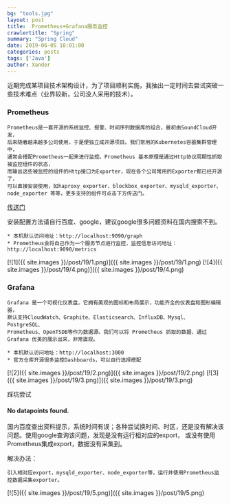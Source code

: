 ```yaml
---
bg: "tools.jpg"
layout: post
title:  Prometheus+Grafana服务监控
crawlertitle: "Spring"
summary: "Spring Cloud"
date: 2019-06-05 10:01:00
categories: posts
tags: ['Java']
author: Xander
---
```


近期完成某项目技术架构设计，为了项目顺利实施，我抽出一定时间去尝试突破一些技术难点（业界较新，公司没人采用的技术）。


### Prometheus

```text
Prometheus是一套开源的系统监控、报警、时间序列数据库的组合，最初由SoundCloud开发，
后来随着越来越多公司使用，于是便独立成开源项目。我们常用的Kubernetes容器集群管理中，
通常会搭配Prometheus一起来进行监控。Prometheus 基本原理是通过Http协议周期性抓取被监控组件的状态，
而输出这些被监控的组件的Http接口为Exporter，现在各个公司常用的Exporter都已经开源了，
可以直接安装使用，如haproxy_exporter、blockbox_exporter、mysqld_exporter、
node_exporter 等等，更多支持的组件可点击下方传送门。
```
[传送门](https://github.com/prometheus)
    
安装配置方法请自行百度、google，建议google很多问题资料在国内搜索不到。

    * 本机默认访问地址：http://localhost:9090/graph
    * Prometheus会将自己作为一个服务节点进行监控，监控信息访问地址：http://localhost:9090/metrics

[![1]({{ site.images }}/post/19/1.png)]({{ site.images }}/post/19/1.png)
[![4]({{ site.images }}/post/19/4.png)]({{ site.images }}/post/19/4.png)

### Grafana

```text
Grafana 是一个可视化仪表盘，它拥有美观的图标和布局展示，功能齐全的仪表盘和图形编辑器，
默认支持CloudWatch、Graphite、Elasticsearch、InfluxDB、Mysql、PostgreSQL、
Prometheus、OpenTSDB等作为数据源。我们可以将 Prometheus 抓取的数据，通过 Grafana 优美的展示出来，非常直观。
```

    * 本机默认访问地址：http://localhost:3000
    * 官方仓库开源很多监控Dashboards，可以自行选择搭配
        
[![2]({{ site.images }}/post/19/2.png)]({{ site.images }}/post/19/2.png)
[![3]({{ site.images }}/post/19/3.png)]({{ site.images }}/post/19/3.png)

踩坑尝试

#### No datapoints found.

国内百度查出资料提示，系统时间有误；各种尝试换时间、时区，还是没有解决该问题。使用google查询该问题，发现是没有运行相对应的export，
或没有使用Prometheus集成export，数据没有采集到。

解决办法：
```text
引入相对应export，mysqld_exporter、node_exporter等，运行并使用Prometheus监控数据采集exporter。
```

[![5]({{ site.images }}/post/19/5.png)]({{ site.images }}/post/19/5.png)
